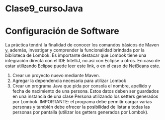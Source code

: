 # Clase9_cursoJava

# Configuración de Software
La práctica tendrá la finalidad de conocer los comandos básicos de Maven y, además,
investigar y comprender la funcionalidad brindada por la biblioteca de Lombok. Es
importante destacar que Lombok tiene una integración directa con el IDE IntelliJ, no
así con Eclipse u otros. En caso de estar utilizando Eclipse puede leer este link, o en el
caso de NetBeans este.
1. Crear un proyecto nuevo mediante Maven.
2. Agregar la dependencia necesaria para utilizar Lombok
3. Crear un programa Java que pida por consola el nombre, apellido y fecha de
nacimiento de una persona. Estos datos deben ser guardados en una instancia de una
clase Persona utilizando los setters generados por Lombok. IMPORTANTE: el
programa debe permitir cargar varias personas y también debe ofrecer la posibilidad
de listar a todas las personas por pantalla (utilizar los getters generados por Lombok).

